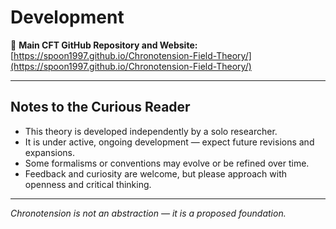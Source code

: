 # Development

🔗 **Main CFT GitHub Repository and Website:**  
[https://spoon1997.github.io/Chronotension-Field-Theory/](https://spoon1997.github.io/Chronotension-Field-Theory/)

---

## Notes to the Curious Reader

- This theory is developed independently by a solo researcher.  
- It is under active, ongoing development — expect future revisions and expansions.
- Some formalisms or conventions may evolve or be refined over time.
- Feedback and curiosity are welcome, but please approach with openness and critical thinking.

---

*Chronotension is not an abstraction — it is a proposed foundation.*